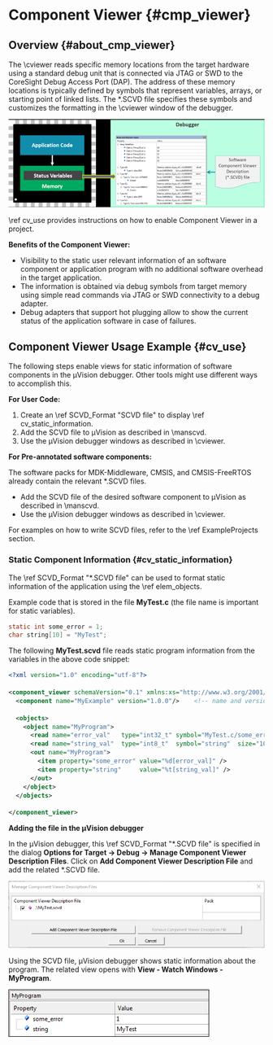 # Component Viewer {#cmp_viewer}

##  Overview {#about_cmp_viewer}

The \cviewer reads specific memory locations from the target hardware using a standard debug unit that is connected via JTAG or SWD to the CoreSight Debug Access Port (DAP). The address of these memory locations is typically defined by symbols that represent variables, arrays, or starting point of linked lists. The *.SCVD file specifies these symbols and customizes the formatting in the \cviewer window of the debugger.

![Component Viewer displays status variables](./images/ComponentViewerOverview.png "Component Viewer displays status variables")

\ref cv_use provides instructions on how to enable Component Viewer in a project.

**Benefits of the Component Viewer:**

 - Visibility to the static user relevant information of an software component or application program with no additional software overhead in the target application.
 - The information is obtained via debug symbols from target memory using simple read commands via JTAG or SWD connectivity to a debug adapter.
 - Debug adapters that support hot plugging allow to show the current status of the application software in case of failures.

## Component Viewer Usage Example {#cv_use}

The following steps enable views for static information of software components in the µVision debugger. Other tools might use different ways to accomplish this.

**For User Code:**

 1. Create an \ref SCVD_Format "SCVD file" to display \ref cv_static_information.
 1. Add the SCVD file to µVision as described in \manscvd.
 1. Use the µVision debugger windows as described in \cviewer.

**For Pre-annotated software components:**

The software packs for MDK-Middleware, CMSIS, and CMSIS-FreeRTOS already contain the relevant *.SCVD files.

 - Add the SCVD file of the desired software component to µVision as described in \manscvd.
 - Use the µVision debugger windows as described in \cviewer.

For examples on how to write SCVD files, refer to the \ref ExampleProjects section.

### Static Component Information {#cv_static_information}

The \ref SCVD_Format "*.SCVD file" can be used to format static information of the application using the \ref elem_objects.

Example code that is stored in the file **MyTest.c** (the file name is important for static variables).

```c
static int some_error = 1;
char string[10] = "MyTest";
```

The following **MyTest.scvd** file reads static program information from the variables in the above code snippet:

```xml
<?xml version="1.0" encoding="utf-8"?>

<component_viewer schemaVersion="0.1" xmlns:xs="http://www.w3.org/2001/XMLSchema-instance" xs:noNamespaceSchemaLocation="Component_Viewer.xsd">
  <component name="MyExample" version="1.0.0"/>    <!-- name and version of the component  -->
  
  <objects>
    <object name="MyProgram">
      <read name="error_val"   type="int32_t" symbol="MyTest.c/some_error"   />
      <read name="string_val"  type="int8_t"  symbol="string"  size="10"     />
      <out name="MyProgram">
        <item property="some_error" value="%d[error_val]" /> 
        <item property="string"     value="%t[string_val]" /> 
      </out>
    </object>
  </objects>

</component_viewer>
```

**Adding the file in the µVision debugger**

In the µVision debugger, this \ref SCVD_Format "*.SCVD file" is specified in the dialog **Options for Target -> Debug -> Manage Component Viewer Description Files**. Click on **Add Component Viewer Description File** and add the related *.SCVD file.

![Manage *.SCVD files](./images/Manage_MyTest_SCVD.png "Manage *.SCVD files")

Using the SCVD file, µVision debugger shows static information about the program. The related view opens with **View - Watch Windows - MyProgram**.

!["Event Recorder output formatted with *.SCVD file"](./images/StaticOutput.png "Formatted Event Recorder output")
